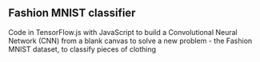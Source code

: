 ## Fashion MNIST classifier

Code in TensorFlow.js with JavaScript to build a Convolutional Neural Network (CNN) from a blank canvas to solve a new problem - the Fashion MNIST dataset, to classify pieces of clothing

